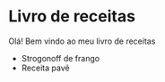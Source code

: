 # Livro de receitas

Olá! Bem vindo ao meu livro de receitas

- Strogonoff de frango
- Receita pavê


